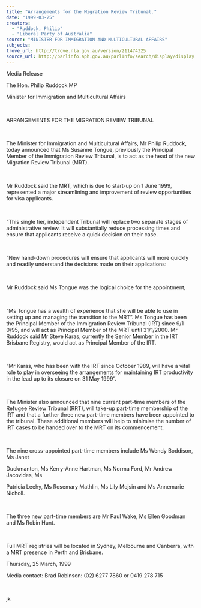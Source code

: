 ```yaml
---
title: "Arrangements for the Migration Review Tribunal."
date: "1999-03-25"
creators:
  - "Ruddock, Philip"
  - "Liberal Party of Australia"
source: "MINISTER FOR IMMIGRATION AND MULTICULTURAL AFFAIRS"
subjects:
trove_url: http://trove.nla.gov.au/version/211474325
source_url: http://parlinfo.aph.gov.au/parlInfo/search/display/display.w3p;query=Id%3A%22media/pressrel/V3606%22
---
```


   

  Media Release

  The Hon. Philip Ruddock MP

  Minister for Immigration and Multicultural Affairs 

  

  ARRANGEMENTS FOR THE MIGRATION REVIEW TRIBUNAL

  

 The Minister for Immigration and Multicultural Affairs, 
Mr Philip Ruddock, today announced that Ms Susanne Tongue, previously 
the Principal Member of the Immigration Review Tribunal, is to act as 
the head of the new Migration Review Tribunal (MRT).

  

 Mr Ruddock said the MRT, which is due to start-up 
on 1 June 1999, represented a major streamlining and improvement of 
review opportunities for visa applicants.

  

 “This single tier, independent Tribunal will replace 
two separate stages of administrative review. It will substantially 
reduce processing times and ensure that applicants receive a quick decision 
on their case.

  

 “New hand-down procedures will ensure that applicants 
will more quickly and readily understand the decisions made on their 
applications:

  

 Mr Ruddock said Ms Tongue was the logical choice for 
the appointment,

  

 “Ms Tongue has a wealth of experience that she will 
be able to use in setting up and managing the transition to the MRT”. 
Ms Tongue has been the Principal Member of the Immigration Review Tribunal 
(IRT) since 9/1 0/95, and will act as Principal Member of the MRT until 
31/1/2000. Mr Ruddock said Mr Steve Karas, currently the Senior Member 
in the IRT Brisbane Registry, would act as Principal Member of the IRT.

  

 “Mr Karas, who has been with the IRT since October 
1989, will have a vital role to play in overseeing the arrangements 
for maintaining IRT productivity in the lead up to its closure on 31 
May 1999”.

  

 The Minister also announced that nine current part-time 
members of the Refugee Review Tribunal (RRT), will take-up part-time 
membership of the IRT and that a further three new part-time members 
have been appointed to the tribunal. These additional members will help 
to minimise the number of IRT cases to be handed over to the MRT on 
its commencement.

  

 The nine cross-appointed part-time members include 
Ms Wendy Boddison, Ms Janet

 Duckmanton, Ms Kerry-Anne Hartman, Ms Norma Ford, 
Mr Andrew Jacovides, Ms

 Patricia Leehy, Ms Rosemary Mathlin, Ms Lily Mojsin 
and Ms Annemarie Nicholl.

  

 The three new part-time members are Mr Paul Wake, 
Ms Ellen Goodman and Ms Robin Hunt.

  

 Full MRT registries will be located in Sydney, Melbourne 
and Canberra, with a MRT presence in Perth and Brisbane.

 Thursday, 25 March, 1999

 Media contact: Brad Robinson: (02) 6277 7860 or 0419 
278 715

  

  jk

